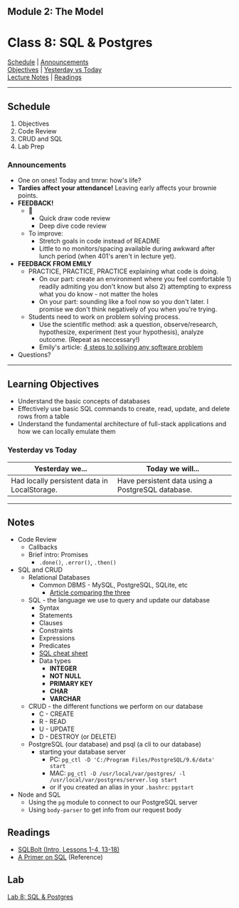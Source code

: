 <!-- 

- what a model?

- set up PSQL
    - be able to either 1) open psql or 2) run psql in terminal
      - and 3) see list of databases \l (specifically kilovolt)


- callbacks
- chaining methods: .then()
- FIND THE FUNCTIONS - how many in this block of code are we defining? how many are we calling?


- CRUD
- full stack diagram
- HOW to connect from server to database
    - how did we connect from client to server?


- feedback from Emily!!!
    - Y'ALL ACTUALLY READ YOUR ERROR MESSAGES BEFORE DECIDING IF THEYRE RELEVANT
    - something about not knowing? 

- feedback from class

-->

## **Module 2: The Model**
# Class 8: SQL & Postgres

[Schedule](#schedule) | [Announcements](#announcements) </br>
[Objectives](#learning-objectives) | [Yesterday vs Today](#yesterday-vs-today) </br>
[Lecture Notes](#notes) | [Readings](#readings)


<hr></hr>

## Schedule
1. Objectives
1. Code Review
1. CRUD and SQL
1. Lab Prep

### Announcements
* One on ones! Today and tmrw: how's life?
* **Tardies affect your attendance!** Leaving early affects your brownie points.
* **FEEDBACK!**
    * 💖
        * Quick draw code review
        * Deep dive code review
    * To improve:
        * Stretch goals in code instead of README
        * Little to no monitors/spacing available during awkward after lunch period (when 401's aren't in lecture yet).
* **FEEDBACK FROM EMILY**
    * PRACTICE, PRACTICE, PRACTICE explaining what code is doing.
        * On our part: create an environment where you feel comfortable 1) readily admiting you don't know but also 2) attempting to express what you do know - not matter the holes
        * On your part: sounding like a fool now so you don't later. I promise we don't think negatively of you when you're trying. 
    * Students need to work on problem solving process.
        * Use the scientific method: ask a question, observe/research, hypothesize, experiment (test your hypothesis), analyze outcome. (Repeat as neccessary!)
        * Emily's article: [4 steps to soliving any software problem](https://www.oreilly.com/ideas/4-steps-to-solving-any-software-problem)
* Questions?

<hr></hr>

## Learning Objectives
* Understand the basic concepts of databases
* Effectively use basic SQL commands to create, read, update, and delete rows from a table
* Understand the fundamental architecture of full-stack applications and how we can locally emulate them

### Yesterday vs Today
| Yesterday we... | Today we will... |
| --------------- | ---------------- |
| Had locally persistent data in LocalStorage. | Have persistent data using a PostgreSQL database. |

<hr></hr>

## Notes
* Code Review
    * Callbacks
    * Brief intro: Promises
        * `.done()`, `.error()`, `.then()`
* SQL and CRUD
    * Relational Databases
        * Common DBMS - MySQL, PostgreSQL, SQLite, etc
            * [Article comparing the three](https://www.digitalocean.com/community/tutorials/sqlite-vs-mysql-vs-postgresql-a-comparison-of-relational-database-management-systems)
    * SQL - the language we use to query and update our database
        * Syntax
        * Statements
        * Clauses
        * Constraints
        * Expressions
        * Predicates
        * [SQL cheat sheet](http://www.cheat-sheets.org/sites/sql.su/)
        * Data types
            * **INTEGER**
            * **NOT NULL**
            * **PRIMARY KEY**
            * **CHAR**
            * **VARCHAR**
    * CRUD - the different functions we perform on our database
        * C - CREATE
        * R - READ
        * U - UPDATE
        * D - DESTROY (or DELETE)
    * PostgreSQL (our database) and psql (a cli to our database)
        * starting your database server
            * PC: `pg_ctl -D 'C:/Program Files/PostgreSQL/9.6/data' start`
            * MAC: `pg_ctl -D /usr/local/var/postgres/ -l /usr/local/var/postgres/server.log start`
            * or if you created an alias in your `.bashrc`: `pgstart` 
* Node and SQL
    * Using the `pg` module to connect to our PostgreSQL server
    * Using `body-parser` to get info from our request body

## Readings

* [SQLBolt (Intro, Lessons 1-4, 13-18)](http://sqlbolt.com/)
* [A Primer on SQL](https://leanpub.com/aprimeronsql/read) (Reference)

## Lab
[Lab 8: SQL & Postgres](https://github.com/acl-301d-fall-2017/08-sql-postgres)